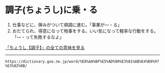 # 調子(ちょうし)に乗・る

1.  仕事などに、弾みがついて順調に進む。「事業が―・る」
2.  おだてられ、得意になって物事をする。いい気になって軽率な行動をする。「―・って失敗するなよ」
    

[「ちょうし【調子】」の全ての意味を見る](ちょうし（調子）)

---
`https://dictionary.goo.ne.jp/word/%E8%AA%BF%E5%AD%90%E3%81%AB%E4%B9%97%E3%82%8B/`